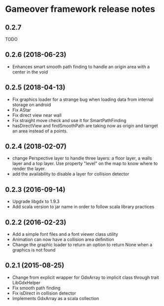 # Gameover framework release notes

## 0.2.7
TODO

## 0.2.6 (2018-06-23)
* Enhances smart smooth path finding to handle an origin area with a center in the void

## 0.2.5 (2018-04-13)
* Fix graphics loader for a strange bug when loading data from internal storage on android
* Fix AStar
* Fix direct view near wall
* Fix straight move check and use it for SmartPathFinding
* hasDirectView and findSmoothPath are taking now as origin and tarrget an area instead of a points.

## 0.2.4 (2018-02-07)
* change Perspective layer to handle three layers: a floor layer, a walls layer and a top layer. Use property "level" on the map to know where to render the layer.
* add the availability to disable a layer for collision detector

## 0.2.3 (2016-09-14)

* Upgrade libgdx to 1.9.3
* Add scala version to jar name in order to follow scala library practices

## 0.2.2 (2016-02-23)

* Add a simple font files and a font viewer class utility
* Animation can now have a collision area definition
* Change the graphic loader to return an option to return None when a graphics is not found

## 0.2.1 (2015-08-25)

* Change from explicit wrapper for GdxArray to implicit class through trait LibGdxHelper
* Fix smooth path finding
* Fix isDirect in collision detector
* Implements GdxArray as a scala collection


